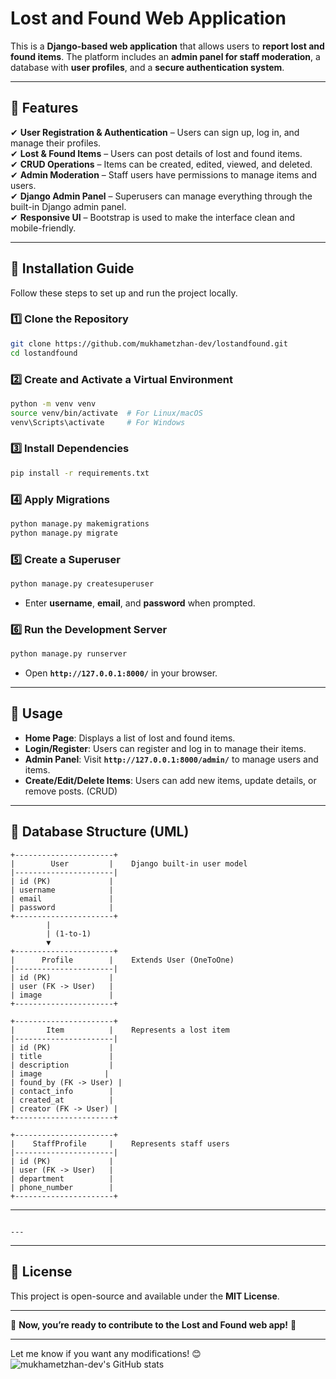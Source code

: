 

# **Lost and Found Web Application**

This is a **Django-based web application** that allows users to **report lost and found items**. The platform includes an **admin panel for staff moderation**, a database with **user profiles**, and a **secure authentication system**.

---

## **📌 Features**
✔ **User Registration & Authentication** – Users can sign up, log in, and manage their profiles.  
✔ **Lost & Found Items** – Users can post details of lost and found items.  
✔ **CRUD Operations** – Items can be created, edited, viewed, and deleted.  
✔ **Admin Moderation** – Staff users have permissions to manage items and users.  
✔ **Django Admin Panel** – Superusers can manage everything through the built-in Django admin panel.  
✔ **Responsive UI** – Bootstrap is used to make the interface clean and mobile-friendly.  

---

## **📌 Installation Guide**
Follow these steps to set up and run the project locally.

### **1️⃣ Clone the Repository**
```bash
git clone https://github.com/mukhametzhan-dev/lostandfound.git
cd lostandfound
```

### **2️⃣ Create and Activate a Virtual Environment**
```bash
python -m venv venv
source venv/bin/activate  # For Linux/macOS
venv\Scripts\activate     # For Windows
```

### **3️⃣ Install Dependencies**
```bash
pip install -r requirements.txt
```

### **4️⃣ Apply Migrations**
```bash
python manage.py makemigrations
python manage.py migrate
```

### **5️⃣ Create a Superuser**
```bash
python manage.py createsuperuser
```
- Enter **username**, **email**, and **password** when prompted.

### **6️⃣ Run the Development Server**
```bash
python manage.py runserver
```
- Open **`http://127.0.0.1:8000/`** in your browser.

---

## **📌 Usage**
- **Home Page**: Displays a list of lost and found items.
- **Login/Register**: Users can register and log in to manage their items.
- **Admin Panel**: Visit **`http://127.0.0.1:8000/admin/`** to manage users and items.
- **Create/Edit/Delete Items**: Users can add new items, update details, or remove posts. (CRUD)

---

## **📌 Database Structure (UML)**
```
+----------------------+
|        User         |    Django built-in user model
|----------------------|
| id (PK)             |
| username            |
| email               |
| password            |
+----------------------+
        |
        | (1-to-1)
        ▼
+----------------------+
|      Profile        |    Extends User (OneToOne)
|----------------------|
| id (PK)             |
| user (FK -> User)   |
| image               |
+----------------------+

+----------------------+
|       Item          |    Represents a lost item
|----------------------|
| id (PK)             |
| title               |
| description         |
| image              |
| found_by (FK -> User) |
| contact_info        |
| created_at          |
| creator (FK -> User) |
+----------------------+

+----------------------+
|    StaffProfile     |    Represents staff users
|----------------------|
| id (PK)             |
| user (FK -> User)   |
| department          |
| phone_number        |
+----------------------+
```

---


   ```

---

  ```

---

## **📌 License**
This project is open-source and available under the **MIT License**.

---

🚀 **Now, you’re ready to contribute to the Lost and Found web app!** 🎯

---

Let me know if you want any modifications! 😊
![mukhametzhan-dev's GitHub stats](https://github-readme-stats.vercel.app/api?username=mukhametzhan-dev&show_icons=true&theme=radical)
